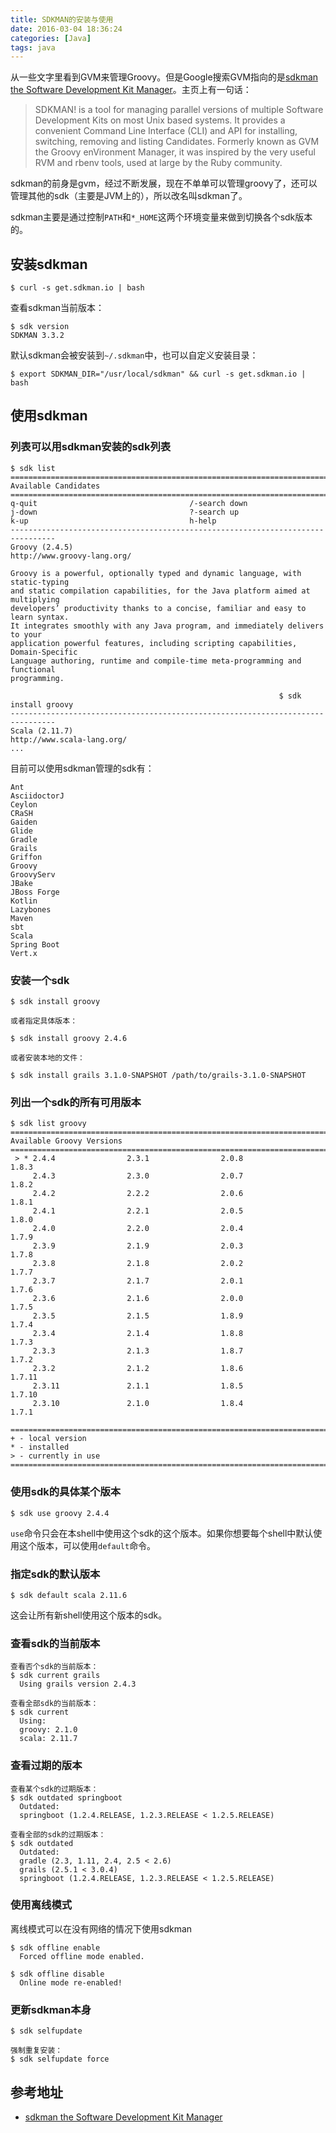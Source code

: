 ```yaml
---
title: SDKMAN的安装与使用
date: 2016-03-04 18:36:24
categories: [Java]
tags: java
---
```


从一些文字里看到GVM来管理Groovy。但是Google搜索GVM指向的是[sdkman the Software Development Kit Manager](http://sdkman.io/index.html)。主页上有一句话：

> SDKMAN! is a tool for managing parallel versions of multiple Software Development Kits on most Unix based systems. It provides a convenient Command Line Interface (CLI) and API for installing, switching, removing and listing Candidates. Formerly known as GVM the Groovy enVironment Manager, it was inspired by the very useful RVM and rbenv tools, used at large by the Ruby community.

sdkman的前身是gvm，经过不断发展，现在不单单可以管理groovy了，还可以管理其他的sdk（主要是JVM上的），所以改名叫sdkman了。

sdkman主要是通过控制`PATH`和`*_HOME`这两个环境变量来做到切换各个sdk版本的。

## 安装sdkman

    $ curl -s get.sdkman.io | bash

查看sdkman当前版本：

    $ sdk version
    SDKMAN 3.3.2

默认sdkman会被安装到`~/.sdkman`中，也可以自定义安装目录：

    $ export SDKMAN_DIR="/usr/local/sdkman" && curl -s get.sdkman.io | bash

## 使用sdkman
### 列表可以用sdkman安装的sdk列表

```
$ sdk list
================================================================================
Available Candidates
================================================================================
q-quit                                  /-search down
j-down                                  ?-search up
k-up                                    h-help
--------------------------------------------------------------------------------
Groovy (2.4.5)                                       http://www.groovy-lang.org/

Groovy is a powerful, optionally typed and dynamic language, with static-typing
and static compilation capabilities, for the Java platform aimed at multiplying
developers’ productivity thanks to a concise, familiar and easy to learn syntax.
It integrates smoothly with any Java program, and immediately delivers to your
application powerful features, including scripting capabilities, Domain-Specific
Language authoring, runtime and compile-time meta-programming and functional
programming.

                                                            $ sdk install groovy
--------------------------------------------------------------------------------
Scala (2.11.7)                                        http://www.scala-lang.org/
...
```


目前可以使用sdkman管理的sdk有：

```
Ant
AsciidoctorJ
Ceylon
CRaSH
Gaiden
Glide
Gradle
Grails
Griffon
Groovy
GroovyServ
JBake
JBoss Forge
Kotlin
Lazybones
Maven
sbt
Scala
Spring Boot
Vert.x
```

### 安装一个sdk

    $ sdk install groovy
    
    或者指定具体版本：
    
    $ sdk install groovy 2.4.6
    
    或者安装本地的文件：
    
    $ sdk install grails 3.1.0-SNAPSHOT /path/to/grails-3.1.0-SNAPSHOT


### 列出一个sdk的所有可用版本

```
$ sdk list groovy 
===============================================================================
Available Groovy Versions
===============================================================================
 > * 2.4.4                2.3.1                2.0.8                1.8.3
     2.4.3                2.3.0                2.0.7                1.8.2
     2.4.2                2.2.2                2.0.6                1.8.1
     2.4.1                2.2.1                2.0.5                1.8.0
     2.4.0                2.2.0                2.0.4                1.7.9
     2.3.9                2.1.9                2.0.3                1.7.8
     2.3.8                2.1.8                2.0.2                1.7.7
     2.3.7                2.1.7                2.0.1                1.7.6
     2.3.6                2.1.6                2.0.0                1.7.5
     2.3.5                2.1.5                1.8.9                1.7.4
     2.3.4                2.1.4                1.8.8                1.7.3
     2.3.3                2.1.3                1.8.7                1.7.2
     2.3.2                2.1.2                1.8.6                1.7.11
     2.3.11               2.1.1                1.8.5                1.7.10
     2.3.10               2.1.0                1.8.4                1.7.1

===============================================================================
+ - local version
* - installed
> - currently in use
===============================================================================
```

### 使用sdk的具体某个版本

    $ sdk use groovy 2.4.4

`use`命令只会在本shell中使用这个sdk的这个版本。如果你想要每个shell中默认使用这个版本，可以使用`default`命令。

### 指定sdk的默认版本

    $ sdk default scala 2.11.6

这会让所有新shell使用这个版本的sdk。

### 查看sdk的当前版本

```
查看否个sdk的当前版本：
$ sdk current grails
  Using grails version 2.4.3

查看全部sdk的当前版本：
$ sdk current
  Using:
  groovy: 2.1.0
  scala: 2.11.7
```

### 查看过期的版本

```
查看某个sdk的过期版本：
$ sdk outdated springboot
  Outdated:
  springboot (1.2.4.RELEASE, 1.2.3.RELEASE < 1.2.5.RELEASE)

查看全部的sdk的过期版本：
$ sdk outdated
  Outdated:
  gradle (2.3, 1.11, 2.4, 2.5 < 2.6)
  grails (2.5.1 < 3.0.4)
  springboot (1.2.4.RELEASE, 1.2.3.RELEASE < 1.2.5.RELEASE)
```

### 使用离线模式
离线模式可以在没有网络的情况下使用sdkman

```
$ sdk offline enable
  Forced offline mode enabled.

$ sdk offline disable
  Online mode re-enabled!
```

### 更新sdkman本身

```
$ sdk selfupdate

强制重复安装：
$ sdk selfupdate force
```

## 参考地址
- [sdkman the Software Development Kit Manager](http://sdkman.io/index.html)